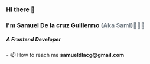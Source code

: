 ### Hi there 👋
<h3 align="left">I'm Samuel De la cruz Guillermo
<span style="color:#6d767fed">
(Aka Sami)👨🏿‍💻 </span>
</h3>
<h5 align="left">A Frontend Developer</h5>
- 📫 How to reach me <strong>samueldlacg@gmail.com</strong>
